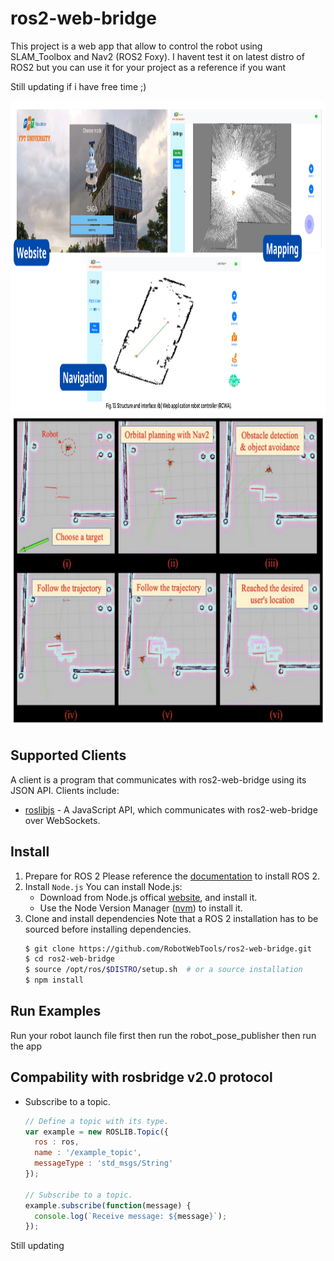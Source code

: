 # ros2-web-bridge 
This project is a web app that allow to control the robot using SLAM_Toolbox and Nav2 (ROS2 Foxy).
I havent test it on latest distro of ROS2 but you can use it for your project as a reference if you want  

Still updating if i have free time ;)

<p align="center">
  <img src="https://github.com/Winter24/ros2-web-bridge/blob/master/web_bridge.png" alt="Centered image" width="800" height="500" />
  <img src="https://github.com/Winter24/ros2-web-bridge/blob/master/web_bridge2.png" alt="Centered image" width="800" height="500" />
</p>

## Supported Clients
A client is a program that communicates with ros2-web-bridge using its JSON API. Clients include:

* [roslibjs](https://github.com/RobotWebTools/roslibjs) - A JavaScript API, which communicates with ros2-web-bridge over WebSockets.

## Install
1. Prepare for ROS 2
    Please reference the [documentation](https://index.ros.org/doc/ros2/Installation/) to install ROS 2.
2. Install `Node.js`
    You can install Node.js:
    * Download from Node.js offical [website](https://nodejs.org/en/), and install it.
    * Use the Node Version Manager ([nvm](https://github.com/creationix/nvm)) to install it.
3. Clone and install dependencies
    Note that a ROS 2 installation has to be sourced before installing dependencies.
    ```bash
    $ git clone https://github.com/RobotWebTools/ros2-web-bridge.git
    $ cd ros2-web-bridge
    $ source /opt/ros/$DISTRO/setup.sh  # or a source installation
    $ npm install
    ```

## Run Examples
Run your robot launch file first then run the robot_pose_publisher then run the app

## Compability with rosbridge v2.0 protocol
* Subscribe to a topic.
  ```JavaScript
  // Define a topic with its type.
  var example = new ROSLIB.Topic({
    ros : ros,
    name : '/example_topic',
    messageType : 'std_msgs/String'
  });

  // Subscribe to a topic.
  example.subscribe(function(message) {
    console.log(`Receive message: ${message}`);
  });
  ```
Still updating

